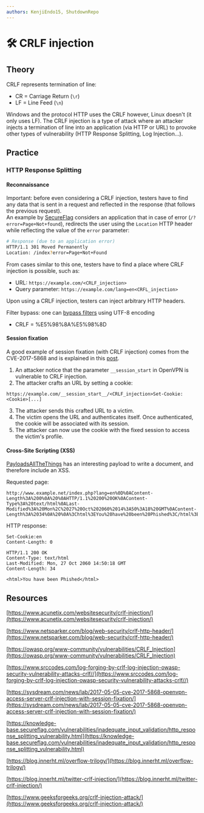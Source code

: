 ```yaml
---
authors: KenjiEndo15, ShutdownRepo
---
```


# 🛠️ CRLF injection

## Theory

CRLF represents termination of line:

* CR = Carriage Return (`\r`)
* LF = Line Feed (`\n`)

Windows and the protocol HTTP uses the CRLF however, Linux doesn't (it only uses LF). The CRLF injection is a type of attack where an attacker injects a termination of line into an application (via HTTP or URL) to provoke other types of vulnerability (HTTP Response Splitting, Log Injection...).

## Practice

### HTTP Response Splitting

#### Reconnaissance

Important: before even considering a CRLF injection, testers have to find any data that is sent in a request and reflected in the response (that follows the previous request). \
An example by [SecureFlag](https://knowledge-base.secureflag.com/vulnerabilities/inadequate_input_validation/http_response_splitting_vulnerability.html) considers an application that in case of error (`/?error=Page+Not+found`), redirects the user using the `Location` HTTP header while reflecting the value of the `error` parameter:

```bash
# Response (due to an application error)
HTTP/1.1 301 Moved Permanently
Location: /index?error=Page+Not+Found
```

From cases similar to this one, testers have to find a place where CRLF injection is possible, such as:

* URL: `https://example.com/<CRLF_injection>`
* Query parameter: `https://example.com/lang=en<CRFL_injection>`

Upon using a CRLF injection, testers can inject arbitrary HTTP headers.

Filter bypass: one can [bypass filters](https://blog.innerht.ml/twitter-crlf-injection/) using UTF-8 encoding

* CRLF = %E5%98%8A%E5%98%8D

#### Session fixation

A good example of session fixation (with CRLF injection) comes from the CVE-2017-5868 and is explained in this [post](https://sysdream.com/news/lab/2017-05-05-cve-2017-5868-openvpn-access-server-crlf-injection-with-session-fixation/).

1. An attacker notice that the parameter `__session_start` in OpenVPN is vulnerable to CRLF injection.
2. The attacker crafts an URL by setting a cookie:

 ```
https://example.com/__session_start__/<CRLF_injection>Set-Cookie:<Cookie>[...]
 ```
3. The attacker sends this crafted URL to a victim.
4. The victim opens the URL and authenticates itself. Once authenticated, the cookie will be associated with its session.
5. The attacker can now use the cookie with the fixed session to access the victim's profile.

#### Cross-Site Scripting (XSS)

[PayloadsAllTheThings](https://github.com/swisskyrepo/PayloadsAllTheThings/tree/master/CRLF%20Injection) has an interesting payload to write a document, and therefore include an XSS.

Requested page:

```
http://www.example.net/index.php?lang=en%0D%0AContent-Length%3A%200%0A%20%0AHTTP/1.1%20200%20OK%0AContent-Type%3A%20text/html%0ALast-Modified%3A%20Mon%2C%2027%20Oct%202060%2014%3A50%3A18%20GMT%0AContent-Length%3A%2034%0A%20%0A%3Chtml%3EYou%20have%20been%20Phished%3C/html%3E
```

HTTP response:

```
Set-Cookie:en
Content-Length: 0
​
HTTP/1.1 200 OK
Content-Type: text/html
Last-Modified: Mon, 27 Oct 2060 14:50:18 GMT
Content-Length: 34
​
<html>You have been Phished</html>
```

## Resources

[https://www.acunetix.com/websitesecurity/crlf-injection/](https://www.acunetix.com/websitesecurity/crlf-injection/)

[https://www.netsparker.com/blog/web-security/crlf-http-header/](https://www.netsparker.com/blog/web-security/crlf-http-header/)

[https://owasp.org/www-community/vulnerabilities/CRLF_Injection](https://owasp.org/www-community/vulnerabilities/CRLF_Injection)

[https://www.srccodes.com/log-forging-by-crlf-log-injection-owasp-security-vulnerability-attacks-crlf//](https://www.srccodes.com/log-forging-by-crlf-log-injection-owasp-security-vulnerability-attacks-crlf//)

[https://sysdream.com/news/lab/2017-05-05-cve-2017-5868-openvpn-access-server-crlf-injection-with-session-fixation/](https://sysdream.com/news/lab/2017-05-05-cve-2017-5868-openvpn-access-server-crlf-injection-with-session-fixation/)

[https://knowledge-base.secureflag.com/vulnerabilities/inadequate_input_validation/http_response_splitting_vulnerability.html](https://knowledge-base.secureflag.com/vulnerabilities/inadequate_input_validation/http_response_splitting_vulnerability.html)

[https://blog.innerht.ml/overflow-trilogy/](https://blog.innerht.ml/overflow-trilogy/)

[https://blog.innerht.ml/twitter-crlf-injection/](https://blog.innerht.ml/twitter-crlf-injection/)

[https://www.geeksforgeeks.org/crlf-injection-attack/](https://www.geeksforgeeks.org/crlf-injection-attack/)
